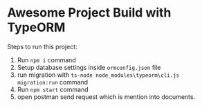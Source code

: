 # Awesome Project Build with TypeORM

Steps to run this project:

1. Run `npm i` command
2. Setup database settings inside `ormconfig.json` file
3. run migration with `ts-node node_modules\typeorm\cli.js  migration:run` command
4. Run `npm start` command
5. open postman send request which is mention into documents.


